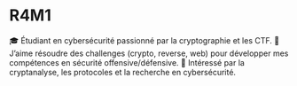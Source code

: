 # R4M1
🎓 Étudiant en cybersécurité passionné par la cryptographie et les CTF. 🔐 J’aime résoudre des challenges (crypto, reverse, web) pour développer mes compétences en sécurité offensive/défensive. 🚀 Intéressé par la cryptanalyse, les protocoles et la recherche en cybersécurité.
